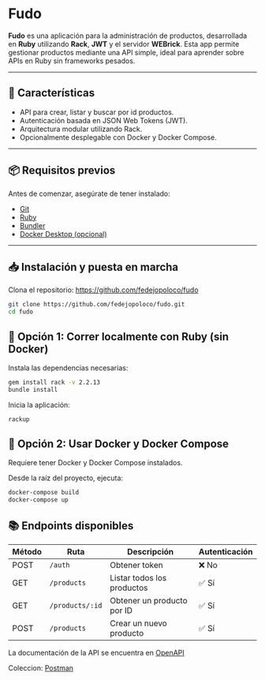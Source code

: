 # Fudo

**Fudo** es una aplicación para la administración de productos, desarrollada en **Ruby** utilizando **Rack**, **JWT** y el servidor **WEBrick**. Esta app permite gestionar productos mediante una API simple, ideal para aprender sobre APIs en Ruby sin frameworks pesados.

---

## 🚀 Características

- API para crear, listar y buscar por id productos.
- Autenticación basada en JSON Web Tokens (JWT).
- Arquitectura modular utilizando Rack.
- Opcionalmente desplegable con Docker y Docker Compose.

---

## 📦 Requisitos previos

Antes de comenzar, asegúrate de tener instalado:

- [Git](https://git-scm.com/downloads)
- [Ruby](https://rubyinstaller.org/)
- [Bundler](https://bundler.io/)  
- [Docker Desktop (opcional)](https://www.docker.com/products/docker-desktop/)

---

## 📥 Instalación y puesta en marcha

Clona el repositorio: https://github.com/fedejopoloco/fudo
```bash
git clone https://github.com/fedejopoloco/fudo.git
cd fudo
```

## 🔧 Opción 1: Correr localmente con Ruby (sin Docker)

Instala las dependencias necesarias:

```bash
gem install rack -v 2.2.13
bundle install
```
Inicia la aplicación:

```bash
rackup
```

## 🐳 Opción 2: Usar Docker y Docker Compose
Requiere tener Docker y Docker Compose instalados.

Desde la raíz del proyecto, ejecuta:

```bash
docker-compose build
docker-compose up
```
## 📚 Endpoints disponibles

| Método | Ruta            | Descripción                      | Autenticación |
| ------ | --------------- | -------------------------------- | ------------- |
| POST   | `/auth`         | Obtener token                    | ❌ No          |
| GET    | `/products`     | Listar todos los productos       | ✅ Sí          |
| GET    | `/products/:id` | Obtener un producto por ID       | ✅ Sí          |
| POST   | `/products`     | Crear un nuevo producto          | ✅ Sí          |

La documentación de la API se encuentra en [OpenAPI](http://localhost:9292/docs/index.html)

Coleccion: [Postman](https://www.postman.com/fprospitti/federico-prospitti/collection/yukn6l3/fudo)


